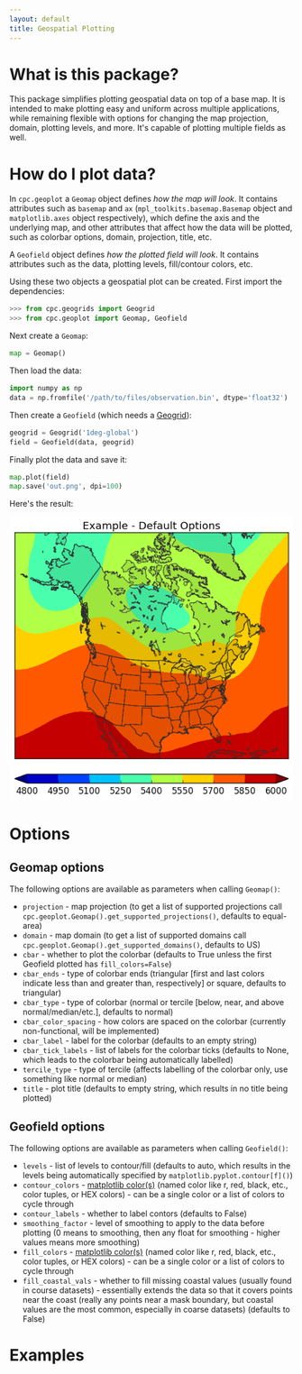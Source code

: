 ```yaml
---
layout: default
title: Geospatial Plotting
---
```


What is this package?
=====================

This package simplifies plotting geospatial data on top of a base map. It is intended to make plotting easy and uniform across multiple applications, while remaining flexible with options for changing the map projection, domain, plotting levels, and more. It's capable of plotting multiple fields as well.

How do I plot data?
===================

In `cpc.geoplot` a `Geomap` object defines *how the map will look*. It contains attributes such as `basemap` and `ax` (`mpl_toolkits.basemap.Basemap` object and `matplotlib.axes` object respectively), which define the axis and the underlying map, and other attributes that affect how the data will be plotted, such as colorbar options, domain, projection, title, etc.

A `Geofield` object defines *how the plotted field will look*. It contains attributes such as the data, plotting levels, fill/contour colors, etc.

Using these two objects a geospatial plot can be created. First import the dependencies:

```python
>>> from cpc.geogrids import Geogrid
>>> from cpc.geoplot import Geomap, Geofield
```

Next create a `Geomap`:

```python
map = Geomap()
```

Then load the data:

```python
import numpy as np
data = np.fromfile('/path/to/files/observation.bin', dtype='float32')
```

Then create a `Geofield` (which needs a [Geogrid](https://mikecharles.github.io/cpc.geogrids/)):

```python
geogrid = Geogrid('1deg-global')
field = Geofield(data, geogrid)
```

Finally plot the data and save it:

```python
map.plot(field)
map.save('out.png', dpi=100)
```

Here's the result:

![example default options](images/example-default-options.png)

Options
=======

Geomap options
-----------

The following options are available as parameters when calling `Geomap()`:

- `projection` - map projection (to get a list of supported projections call `cpc.geoplot.Geomap().get_supported_projections()`, defaults to equal-area)
- `domain` - map domain (to get a list of supported domains call `cpc.geoplot.Geomap().get_supported_domains()`, defaults to US)
- `cbar` - whether to plot the colorbar (defaults to True unless the first Geofield plotted has `fill_colors=False`)
- `cbar_ends` - type of colorbar ends (triangular [first and last colors indicate less than and greater than, respectively] or square, defaults to triangular)
- `cbar_type` - type of colorbar (normal or tercile [below, near, and above normal/median/etc.], defaults to normal)
- `cbar_color_spacing` - how colors are spaced on the colorbar (currently non-functional, will be implemented)
- `cbar_label` - label for the colorbar (defaults to an empty string)
- `cbar_tick_labels` - list of labels for the colorbar ticks (defaults to None, which leads to the colorbar being automatically labelled)
- `tercile_type` - type of tercile (affects labelling of the colorbar only, use something like normal or median)
- `title` - plot title (defaults to empty string, which results in no title being plotted)

Geofield options
-------------

The following options are available as parameters when calling `Geofield()`:

- `levels` - list of levels to contour/fill (defaults to auto, which results in the levels being automatically specified by `matplotlib.pyplot.contour[f]()`)
- `contour_colors` - [matplotlib color(s)](http://matplotlib.org/api/colors_api.html) (named color like r, red, black, etc., color tuples, or HEX colors) - can be a single color or a list of colors to cycle through
- `contour_labels` - whether to label contors (defaults to False)
- `smoothing_factor` - level of smoothing to apply to the data before plotting (0 means to smoothing, then any float for smoothing - higher values means more smoothing)
- `fill_colors` - [matplotlib color(s)](http://matplotlib.org/api/colors_api.html) (named color like r, red, black, etc., color tuples, or HEX colors) - can be a single color or a list of colors to cycle through
- `fill_coastal_vals` - whether to fill missing coastal values (usually found in course datasets) - essentially extends the data so that it covers points near the coast (really any points near a mask boundary, but coastal values are the most common, especially in coarse datasets) (defaults to False)

Examples
========
